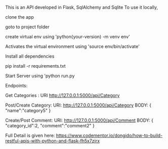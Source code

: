 This is an API developed in Flask, SqlAlchemy and Sqlite
To use it locally,

clone the app

goto to project folder

create virtual env using 'python{your-version) -m venv env'

Activates the virtual environment using 'source env/bin/activate'

Install all dependencies

pip install -r requirements.txt


Start Server using 'python run.py

Endpoints:

Get Categories : 
URI	http://127.0.0.1:5000/api/Category

Post/Create Category: 
URI:	http://127.0.0.1:5000/api/Category
BODY:	{
	"name":"category5"
	}

Create/Post Comment:
URI:	http://127.0.0.1:5000/api/Comment
BODY:	{
	"category_id":2,
	"comment":"comment2"
	}

Full Detail is given here:
https://www.codementor.io/dongido/how-to-build-restful-apis-with-python-and-flask-fh5x7zjrx
